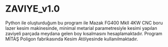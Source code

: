 # ZAVIYE_v1.0
Python ile oluşturduğum bu program ile Mazak FG400 MkII 4KW CNC boru lazer kesim makinesinde, minimal metarial parametresiyle kesimi yapılan zaviyeli parçada meydana gelen boy kısalmasını hesaplamaktadır. Program MİTAŞ Poligon fabrikasında Kesim Atölyesinde kullanılmaktadır.
